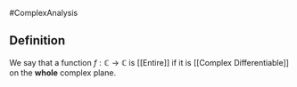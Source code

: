 #ComplexAnalysis 

## Definition
We say that a function $f : \mathbb{C} \to \mathbb{C}$ is [[Entire]] if it is [[Complex Differentiable]] on the **whole** complex plane.